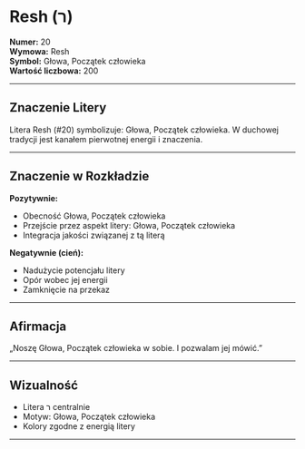
# Resh (ר)

**Numer:** 20  
**Wymowa:** Resh  
**Symbol:** Głowa, Początek człowieka  
**Wartość liczbowa:** 200  

---

## Znaczenie Litery
Litera Resh (#20) symbolizuje: Głowa, Początek człowieka.
W duchowej tradycji jest kanałem pierwotnej energii i znaczenia.

---

## Znaczenie w Rozkładzie

**Pozytywnie:**  
- Obecność Głowa, Początek człowieka  
- Przejście przez aspekt litery: Głowa, Początek człowieka  
- Integracja jakości związanej z tą literą  

**Negatywnie (cień):**  
- Nadużycie potencjału litery  
- Opór wobec jej energii  
- Zamknięcie na przekaz  

---

## Afirmacja
„Noszę Głowa, Początek człowieka w sobie. I pozwalam jej mówić.”

---

## Wizualność
- Litera ר centralnie  
- Motyw: Głowa, Początek człowieka  
- Kolory zgodne z energią litery

---
